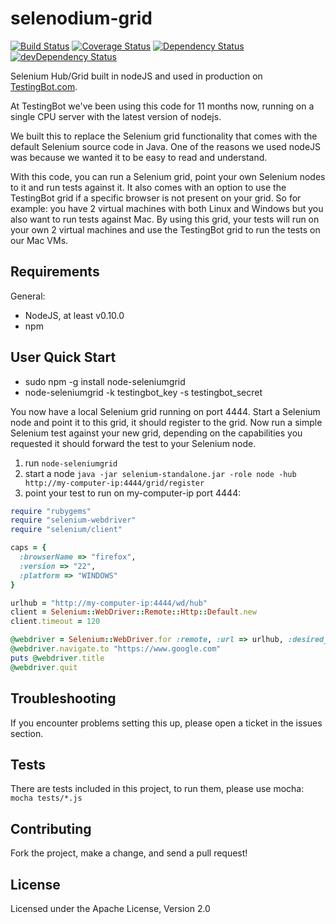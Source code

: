 selenodium-grid
===============

[![Build Status](https://travis-ci.org/selenodium/selenodium-grid.svg?branch=dev)](https://travis-ci.org/selenodium/selenodium-grid) [![Coverage Status](https://coveralls.io/repos/selenodium/selenodium-grid/badge.svg?branch=dev)](https://coveralls.io/r/selenodium/selenodium-grid?branch=dev) [![Dependency Status](https://david-dm.org/selenodium/selenodium-grid.svg)](https://david-dm.org/selenodium/selenodium-grid) [![devDependency Status](https://david-dm.org/selenodium/selenodium-grid/dev-status.svg)](https://david-dm.org/selenodium/selenodium-grid#info=devDependencies)

Selenium Hub/Grid built in nodeJS and used in production on [TestingBot.com](http://testingbot.com).

At TestingBot we've been using this code for 11 months now, running on a single CPU server with the latest version of nodejs.

We built this to replace the Selenium grid functionality that comes with the default Selenium source code in Java.
One of the reasons we used nodeJS was because we wanted it to be easy to read and understand.

With this code, you can run a Selenium grid, point your own Selenium nodes to it and run tests against it.
It also comes with an option to use the TestingBot grid if a specific browser is not present on your grid.
So for example: you have 2 virtual machines with both Linux and Windows but you also want to run tests against Mac.
By using this grid, your tests will run on your own 2 virtual machines and use the TestingBot grid to run the tests on our Mac VMs.

Requirements
------------

General:

* NodeJS, at least v0.10.0
* npm

User Quick Start
------------

* sudo npm -g install node-seleniumgrid
* node-seleniumgrid -k testingbot_key -s testingbot_secret

You now have a local Selenium grid running on port 4444.
Start a Selenium node and point it to this grid, it should register to the grid.
Now run a simple Selenium test against your new grid, depending on the capabilities you requested it should forward the test to your Selenium node.

1. run `node-seleniumgrid`
2. start a node `java -jar selenium-standalone.jar -role node -hub http://my-computer-ip:4444/grid/register`
3. point your test to run on my-computer-ip port 4444:

```ruby
require "rubygems"
require "selenium-webdriver" 
require "selenium/client"

caps = {
  :browserName => "firefox",
  :version => "22",
  :platform => "WINDOWS"
}

urlhub = "http://my-computer-ip:4444/wd/hub"
client = Selenium::WebDriver::Remote::Http::Default.new
client.timeout = 120

@webdriver = Selenium::WebDriver.for :remote, :url => urlhub, :desired_capabilities => caps, :http_client => client
@webdriver.navigate.to "https://www.google.com"
puts @webdriver.title
@webdriver.quit
```

Troubleshooting
------------

If you encounter problems setting this up, please open a ticket in the issues section.

Tests
------------

There are tests included in this project, to run them, please use mocha:
`mocha tests/*.js`

Contributing
------------
Fork the project, make a change, and send a pull request!

License
------------

Licensed under the Apache License, Version 2.0
